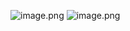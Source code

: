 ![image.png](https://cdn.jsdelivr.net/gh/hoo01/image_auto/20250228152143.png)
![image.png](https://cdn.jsdelivr.net/gh/hoo01/image_auto/20250228152149.png)
